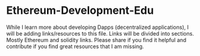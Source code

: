 # Ethereum-Development-Edu
While I learn more about developing Dapps (decentralized applications), I will be adding links/resources to this file. Links will be divided into sections. Mostly Ethereum and solidity links. Please share if you find it helpful and contribute if you find great resources that I am missing.
